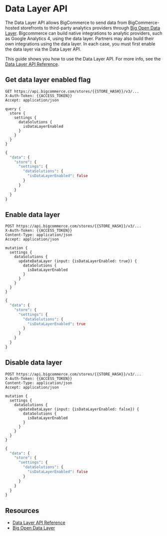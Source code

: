 # Data Layer API

The Data Layer API allows BigCommerce to send data from BigCommerce-hosted storefronts to third-party analytics providers through [Big Open Data Layer](/api-docs/analytics/bodl-for-storefronts). Bigcommerce can build native integrations to analytic providers, such as Google Analytics 4, using the data layer. Partners may also build their own integrations using the data layer. In each case, you must first enable the data layer via the Data Layer API.

This guide shows you how to use the Data Layer API. For more info, see the [Data Layer API Reference](/api-reference/graphql/data-layer-api). 

## Get data layer enabled flag

<!--
type: tab
title: Query
-->

```http title="Example query: Get data layer enabled flag" lineNumbers
GET https://api.bigcommerce.com/stores/{{STORE_HASH}}/v3/...
X-Auth-Token: {{ACCESS_TOKEN}}
Accept: application/json

query {
  store {
    settings {
      dataSolutions {
        isDataLayerEnabled
      }
    }
  }
}
```
<!--
type: tab
title: Response
-->

```graphql title="Example response: Get data layer enabled flag" lineNumbers
{
  "data": {
    "store": {
      "settings": {
        "dataSolutions": {
          "isDataLayerEnabled": false
        }
      }
    }
  }
}
```

## Enable data layer

<!-- type: tab-end -->

<!--
type: tab
title: Mutation
-->

```http title="Example mutation: Enable data layer" lineNumbers
POST https://api.bigcommerce.com/stores/{{STORE_HASH}}/v3/...
X-Auth-Token: {{ACCESS_TOKEN}}
Content-Type: application/json
Accept: application/json

mutation {
  settings {
    dataSolutions {
      updateDataLayer (input: {isDataLayerEnabled: true}) {
        dataSolutions {
          isDataLayerEnabled
        }
      }
    }
  }
}
```
<!--
type: tab
title: Response
-->

```graphql title="Example response: Enable data layer" lineNumbers
{
  "data": {
    "store": {
      "settings": {
        "dataSolutions": {
          "isDataLayerEnabled": true
        }
      }
    }
  }
}
```

## Disable data layer

<!-- type: tab-end -->

<!--
type: tab
title: Mutation
-->

```http title="Example mutation: Disable data layer" lineNumbers
POST https://api.bigcommerce.com/stores/{{STORE_HASH}}/v3/...
X-Auth-Token: {{ACCESS_TOKEN}}
Content-Type: application/json
Accept: application/json

mutation {
  settings {
    dataSolutions {
      updateDataLayer (input: {isDataLayerEnabled: false}) {
        dataSolutions {
          isDataLayerEnabled
        }
      }
    }
  }
}
```

<!--
type: tab
title: Response
-->

```graphql title="Example response: Disable data layer" lineNumbers
{
  "data": {
    "store": {
      "settings": {
        "dataSolutions": {
          "isDataLayerEnabled": false
        }
      }
    }
  }
}
```

<!-- type: tab-end -->

## Resources
- [Data Layer API Reference](/api-reference/graphql/data-layer-api)
- [Big Open Data Layer](/api-docs/analytics/bodl-for-storefronts)
